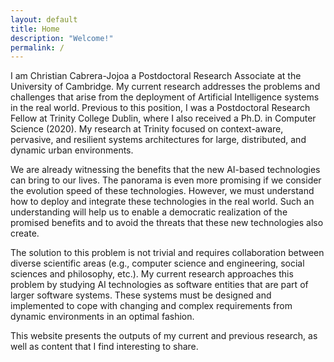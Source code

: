 ```yaml
---
layout: default
title: Home
description: "Welcome!"
permalink: /
---
```


<p>
   I am Christian Cabrera-Jojoa a Postdoctoral Research Associate at the University of Cambridge.
   My current research addresses the problems and challenges that arise from the deployment of 
   Artificial Intelligence systems in the real world. Previous to this position, I was a Postdoctoral 
   Research Fellow at Trinity College Dublin, where I also received a Ph.D. in Computer Science (2020). 
   My research at Trinity focused on context-aware, pervasive, and resilient systems architectures for 
   large, distributed, and dynamic urban environments.
</p>
<p>
   We are already witnessing the benefits that the new AI-based technologies can bring to our lives. 
   The panorama is even more promising if we consider the evolution speed of these technologies. 
   However, we must understand how to deploy and integrate these technologies in the real world. Such an 
   understanding will help us to enable a democratic realization of the promised benefits and to avoid the 
   threats that these new technologies also create. 
</p>
<p>
   The solution to this problem is not trivial and requires collaboration between diverse scientific areas 
   (e.g., computer science and engineering, social sciences and philosophy, etc.). My current research approaches 
   this problem by studying AI technologies as software entities that are part of larger software systems. 
   These systems must be designed and implemented to cope with changing and complex requirements from dynamic 
   environments in an optimal fashion.
</p>
<p>
   This website presents the outputs of my current and previous research, as well as content that I find interesting to share.
</p>
